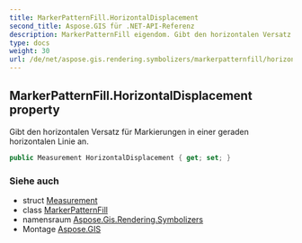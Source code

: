 ```yaml
---
title: MarkerPatternFill.HorizontalDisplacement
second_title: Aspose.GIS für .NET-API-Referenz
description: MarkerPatternFill eigendom. Gibt den horizontalen Versatz für Markierungen in einer geraden horizontalen Linie an.
type: docs
weight: 30
url: /de/net/aspose.gis.rendering.symbolizers/markerpatternfill/horizontaldisplacement/
---
```

## MarkerPatternFill.HorizontalDisplacement property

Gibt den horizontalen Versatz für Markierungen in einer geraden horizontalen Linie an.

```csharp
public Measurement HorizontalDisplacement { get; set; }
```

### Siehe auch

* struct [Measurement](../../../aspose.gis.rendering/measurement/)
* class [MarkerPatternFill](../)
* namensraum [Aspose.Gis.Rendering.Symbolizers](../../markerpatternfill/)
* Montage [Aspose.GIS](../../../)


